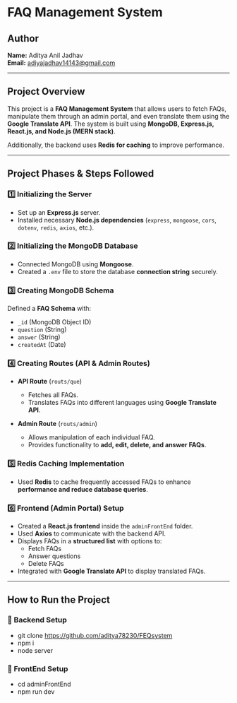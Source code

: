 # FAQ Management System

## Author
**Name:** Aditya Anil Jadhav  
**Email:** [adiyajadhav14143@gmail.com](mailto:adiyajadhav14143@gmail.com)  

---

## Project Overview
This project is a **FAQ Management System** that allows users to fetch FAQs, manipulate them through an admin portal, and even translate them using the **Google Translate API**. The system is built using **MongoDB, Express.js, React.js, and Node.js (MERN stack)**.  

Additionally, the backend uses **Redis for caching** to improve performance.  

---

## Project Phases & Steps Followed

### 1️⃣ Initializing the Server
- Set up an **Express.js** server.  
- Installed necessary **Node.js dependencies** (`express`, `mongoose`, `cors`, `dotenv`, `redis`, `axios`, etc.).  

### 2️⃣ Initializing the MongoDB Database
- Connected MongoDB using **Mongoose**.  
- Created a `.env` file to store the database **connection string** securely.  

### 3️⃣ Creating MongoDB Schema
Defined a **FAQ Schema** with:  
- `_id` (MongoDB Object ID)  
- `question` (String)  
- `answer` (String)  
- `createdAt` (Date)  

### 4️⃣ Creating Routes (API & Admin Routes)
- **API Route** (`routs/que`)  
  - Fetches all FAQs.  
  - Translates FAQs into different languages using **Google Translate API**.  

- **Admin Route** (`routs/admin`)  
  - Allows manipulation of each individual FAQ.  
  - Provides functionality to **add, edit, delete, and answer FAQs**.  

### 5️⃣ Redis Caching Implementation
- Used **Redis** to cache frequently accessed FAQs to enhance **performance and reduce database queries**.  

### 6️⃣ Frontend (Admin Portal) Setup
- Created a **React.js frontend** inside the `adminFrontEnd` folder.  
- Used **Axios** to communicate with the backend API.  
- Displays FAQs in a **structured list** with options to:  
  - Fetch FAQs  
  - Answer questions  
  - Delete FAQs  
- Integrated with **Google Translate API** to display translated FAQs.  

---

## How to Run the Project  

### 🔹 Backend Setup  
- git clone https://github.com/aditya78230/FEQsystem
- npm i
- node server
### 🔹 FrontEnd Setup  
- cd adminFrontEnd
- npm run dev

  
